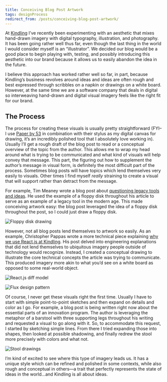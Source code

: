 ```yaml
---
title: Conceiving Blog Post Artwork
tags: designProcess
redirect_from: /posts/conceiving-blog-post-artwork/
---
```


At [Kindling](http://www.kindlingapp.com/) I’ve recently been experimenting with an aesthetic that mixes hand-drawn imagery with digital typography, illustration, and photography. It has been going rather well thus far, even though the last thing in the world I would consider myself is an “illustrator”. We decided our blog would be a good place to begin playing with, testing, and possibly introducing this aesthetic into our brand because it allows us to easily abandon the idea in the future.

I believe this approach has worked rather well so far, in part, because Kindling’s business revolves around ideas and ideas are often rough and best expressed through scribbles on a napkin or drawings on a white board. However, at the same time we are a software company that deals in digital so interweaving hand-drawn and digital visual imagery feels like the right fit for our brand.

## The Process

The process for creating these visuals is usually pretty straightforward (FYI–I use [Paper by 53](https://www.fiftythree.com/paper) in combination with their stylus as my digital canvas for drawing, it’s an incredibly polished tool that I absolutely love working in). Usually I’ll get a rough draft of the blog post to read or a conceptual overview of the topic from the author. This allows me to wrap my head around what is trying to be communicated and what kind of visuals will help convey that message. This part, the figuring out how to supplement the author’s message in visual form, is definitely the most difficult part of the process. Sometimes blog posts will have topics which lend themselves very easily to visuals. Other times I find myself *really* straining to create a visual that will support rather than detract from the message.

For example, Tim Meaney wrote a blog post about [questioning legacy tools and ideas](https://www.kindlingapp.com/blog/embrace-change-question-legacy-tools-ideas/). He used the example of a floppy disk throughout his article to serve as an example of a legacy tool in the modern age. This made conceiving artwork easy: the blog post leveraged the idea of a floppy disk throughout the post, so I could just draw a floppy disk.

![Floppy disk drawing](/images/2015/drawing-floppy-disk.jpg "A floppy disk drawing done for Tim’s blog post around legacy tools")

However, not all blog posts lend themselves to artwork so easily. As an example, Christopher Pappas wrote a more technical piece explaining [why we use React.js at Kindling](https://www.kindlingapp.com/blog/why-kindling-uses-react-js/). His post delved into engineering explanations that did not lend themselves to ubiquitous imagery people outside of technology would recognize. Instead, I created a conceptual drawing to illustrate the core technical concepts the article was trying to communicate. This produced imagery more akin to what you’d see on a white board as opposed to some real-world object.

![React.js diff model](/images/2015/drawing-react-diff.png "Drawing depicting the advantages of react.js in diffing DOM elements")

![Flux design pattern](/images/2015/drawing-flux-design-pattern.jpg "A sketch of the flux design pattern leveraged in react.js")

Of course, I never get these visuals right the first time. Usually I have to start with simple point-to-point sketches and then expand on details and color as I go. For example, a blog post is being written right now about the essential parts of an innovation program. The author is leveraging the metaphor of a barstool with three supporting legs throughout his writing and requested a visual to go along with it. So, to accommodate this request, I started by sketching simple lines. From there I tried expanding those into shapes, then looked at possible shadowing, and finally redrew the stool more precisely with colors and what not.

![Stool drawings](/images/2015/drawing-stool.jpg "Rough to refined sketches of the artwork for a blog post using the metaphor of a stool with supporting legs")

I’m kind of excited to see where this type of imagery leads us. It has a unique style which can be refined and polished in some contexts, while also rough and conceptual in others—a trait that perfectly represents the state of ideas in the world...and Kindling is all about ideas.
